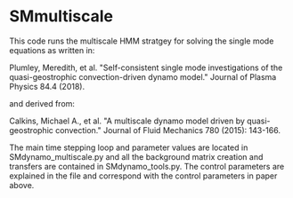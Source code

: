 # SMmultiscale

This code runs the multiscale HMM stratgey for solving the single mode equations as written in:

Plumley, Meredith, et al. "Self-consistent single mode investigations of the quasi-geostrophic convection-driven dynamo model." Journal of Plasma Physics 84.4 (2018).

and derived from:

Calkins, Michael A., et al. "A multiscale dynamo model driven by quasi-geostrophic convection." Journal of Fluid Mechanics 780 (2015): 143-166.


The main time stepping loop and parameter values are located in SMdynamo_multiscale.py and all the background matrix creation and transfers are contained in SMdynamo_tools.py.  The control parameters are explained in the file and correspond with the control parameters in paper above.
